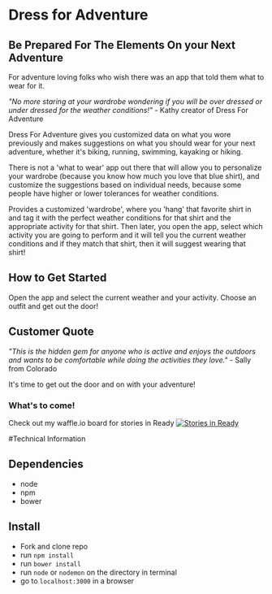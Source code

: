 # Dress for Adventure

## Be Prepared For The Elements On your Next Adventure ##
<!--Name the product in a way the reader (i.e. your target customers) will understand.-->
For adventure loving folks who wish there was an app that told them what to wear for it.

_"No more staring at your wardrobe wondering if you will be over dressed or under dressed for the weather conditions!"_  - Kathy creator of Dress For Adventure 
<!-- A quote from a spokesperson in your company.-->

<!--## Summary ##-->
Dress For Adventure gives you customized data on what you wore previously and makes suggestions on what you should wear for your next adventure, whether it's biking, running, swimming, kayaking or hiking.

<!--## Problem > Describe the problem your product solves. ##-->
There is not a 'what to wear' app out there that will allow you to personalize your wardrobe (because you know how much you love that blue shirt), and customize the suggestions based on individual needs, because some people have higher or lower tolerances for weather conditions.

<!--## Solution  > Describe how your product elegantly solves the problem. ##-->
Provides a customized 'wardrobe', where you 'hang' that favorite shirt in and tag it with the perfect weather conditions for that shirt and the appropriate activity for that shirt. Then later, you open the app, select which activity you are going to perform and it will tell you the current weather conditions and if they match that shirt, then it will suggest wearing that shirt!

## How to Get Started ##
Open the app and select the current weather and your activity. Choose an outfit and get out the door!
<!-- Describe how easy it is to get started.-->

## Customer Quote ##
_"This is the hidden gem for anyone who is active and enjoys the outdoors and wants to be comfortable while doing the activities they love."_ - Sally from Colorado
<!-- Provide a quote from a hypothetical customer that describes how they experienced the benefit.-->


<!--## Closing and Call to Action ##-->
It's time to get out the door and on with your adventure!

### What's to come!
Check out my waffle.io board for stories in Ready [![Stories in Ready](https://badge.waffle.io/kathy-ems/adventure_wear.svg?label=ready&title=Ready)](http://waffle.io/kathy-ems/adventure_wear)

#Technical Information
## Dependencies
- node
- npm
- bower

## Install
- Fork and clone repo
- run `npm install`
- run `bower install`
- run `node` or `nodemon` on the directory in terminal
- go to `localhost:3000` in a browser





